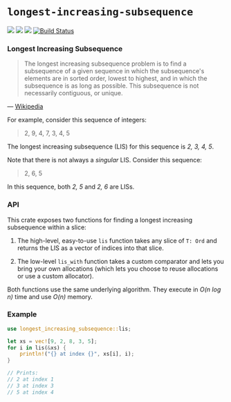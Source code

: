 # `longest-increasing-subsequence`


[![](https://docs.rs/longest-increasing-subsequence/badge.svg)](https://docs.rs/longest-increasing-subsequence/)
[![](https://img.shields.io/crates/v/longest-increasing-subsequence.svg)](https://crates.io/crates/longest-increasing-subsequence)
[![](https://img.shields.io/crates/d/longest-increasing-subsequence.svg)](https://crates.io/crates/longest-increasing-subsequence)
[![Build Status](https://dev.azure.com/fitzgen/longest-increasing-subsequence/_apis/build/status/fitzgen.longest-increasing-subsequence?branchName=master)](https://dev.azure.com/fitzgen/longest-increasing-subsequence/_build/latest?definitionId=1&branchName=master)

### Longest Increasing Subsequence

> The longest increasing subsequence problem is to find a subsequence of a given
> sequence in which the subsequence's elements are in sorted order, lowest to
> highest, and in which the subsequence is as long as possible. This subsequence
> is not necessarily contiguous, or unique.

&mdash; [Wikipedia](https://en.wikipedia.org/wiki/Longest_increasing_subsequence)

For example, consider this sequence of integers:

> 2, 9, 4, 7, 3, 4, 5

The longest increasing subsequence (LIS) for this sequence is *2, 3, 4, 5*.

Note that there is not always a *singular* LIS. Consider this sequence:

> 2, 6, 5

In this sequence, both *2, 5* and *2, 6* are LISs.

### API

This crate exposes two functions for finding a longest increasing subsequence
within a slice:

1. The high-level, easy-to-use `lis` function takes any slice of `T: Ord` and
returns the LIS as a vector of indices into that slice.

2. The low-level `lis_with` function takes a custom comparator and lets you
bring your own allocations (which lets you choose to reuse allocations or use a
custom allocator).

Both functions use the same underlying algorithm. They execute in *O(n log n)*
time and use *O(n)* memory.

### Example

```rust
use longest_increasing_subsequence::lis;

let xs = vec![9, 2, 8, 3, 5];
for i in lis(&xs) {
    println!("{} at index {}", xs[i], i);
}

// Prints:
// 2 at index 1
// 3 at index 3
// 5 at index 4
```

